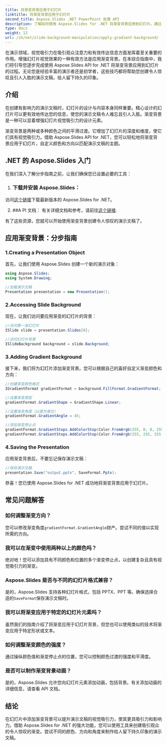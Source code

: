 ```yaml
---
title: 将渐变背景应用于幻灯片
linktitle: 将渐变背景应用于幻灯片
second_title: Aspose.Slides .NET PowerPoint 处理 API
description: 了解如何使用 Aspose.Slides for .NET 将渐变背景应用到幻灯片。通过具有视觉吸引力的设计增强您的演示文稿。
type: docs
weight: 12
url: /zh/net/slide-background-manipulation/apply-gradient-background/
---
```


在演示领域，视觉吸引力在吸引观众注意力和有效传达信息方面发挥着至关重要的作用。增强幻灯片视觉效果的一种有效方法是应用渐变背景。在本综合指南中，我们将引导您逐步完成使用 Aspose.Slides API for .NET 将渐变背景应用到幻灯片的过程。无论您是经验丰富的演示者还是初学者，这些技巧都将帮助您创建令人惊叹且引人入胜的演示文稿，给人留下持久的印象。

## 介绍

在创建有影响力的演示文稿时，幻灯片的设计与内容本身同样重要。精心设计的幻灯片可以更有效地传达您的信息，使您的演示文稿令人难忘且引人入胜。渐变背景是一种可以显着增强幻灯片视觉吸引力的设计元素。

渐变背景是两种或多种颜色之间的平滑过渡。它增加了幻灯片的深度和维度，使它们具有视觉吸引力。借助 Aspose.Slides API for .NET，您可以轻松地将渐变背景应用于幻灯片，自定义颜色和方向以匹配演示文稿的主题。

## .NET 的 Aspose.Slides 入门

在我们深入了解分步指南之前，让我们确保您已设置必要的工具：

1. ### 下载并安装 Aspose.Slides：
 访问[这个链接](https://releases.aspose.com/slides/net/)下载最新版本的 Aspose.Slides for .NET。

2. ##A PI 文档：
	有关详细文档和参考，请前往[这个链接](https://reference.aspose.com/slides/net/).

有了这些资源，您就可以开始使用渐变背景创建令人惊叹的演示文稿了。

## 应用渐变背景：分步指南

### 1.**Creating a Presentation Object**

首先，让我们使用 Aspose.Slides 创建一个新的演示对象：

```csharp
using Aspose.Slides;
using System.Drawing;

//加载演示文稿
Presentation presentation = new Presentation();
```

###  2.**Accessing Slide Background**

现在，让我们访问要应用渐变的幻灯片的背景：

```csharp
//访问第一张幻灯片
ISlide slide = presentation.Slides[0];

//访问幻灯片背景
ISlideBackground background = slide.Background;
```

### 3.**Adding Gradient Background**

接下来，我们将为幻灯片添加渐变背景。您可以根据自己的喜好自定义渐变颜色和方向：

```csharp
//创建渐变颜色格式
IGradientFormat gradientFormat = background.FillFormat.GradientFormat;

//设置渐变类型
gradientFormat.GradientShape = GradientShape.Linear;

//设置渐变角度（以度为单位）
gradientFormat.GradientAngle = 45;

//添加渐变停止点
gradientFormat.GradientStops.AddColorStop(Color.FromArgb(255, 0, 0, 255), 0); //蓝色的
gradientFormat.GradientStops.AddColorStop(Color.FromArgb(255, 255, 255, 0), 1); //黄色的
```

### 4.**Saving the Presentation**

应用渐变背景后，不要忘记保存演示文稿：

```csharp
//保存演示文稿
presentation.Save("output.pptx", SaveFormat.Pptx);
```

恭喜！您已使用 Aspose.Slides for .NET 成功地将渐变背景应用于幻灯片。

## 常见问题解答

### 如何调整渐变方向？

您可以修改渐变角度`gradientFormat.GradientAngle`财产。尝试不同的值以实现所需的方向。

### 我可以在渐变中使用两种以上的颜色吗？

绝对地！您可以添加具有不同颜色和位置的多个渐变停止点，以创建复杂且具有视觉吸引力的渐变。

### Aspose.Slides 是否与不同的幻灯片格式兼容？

是的，Aspose.Slides 支持各种幻灯片格式，包括 PPTX、PPT 等。确保选择合适的`SaveFormat`保存演示文稿时。

### 我可以将渐变应用于特定的幻灯片元素吗？

虽然我们的指南介绍了将渐变应用于幻灯片背景，但您也可以使用类似的技术将渐变应用于特定形状或文本。

### 如何调整渐变颜色的强度？

通过操纵颜色值和渐变停止点的位置，您可以控制颜色过渡的强度和平滑度。

### 是否可以制作渐变背景动画？

是的，Aspose.Slides 允许您向幻灯片元素添加动画，包括背景。有关添加动画的详细信息，请查看 API 文档。

## 结论

在幻灯片中添加渐变背景可以提升演示文稿的视觉吸引力，使其更具吸引力和影响力。借助 Aspose.Slides for .NET 的强大功能，您可以使用工具来创建吸引观众的令人惊叹的渐变。尝试不同的颜色、方向和角度来制作给人留下持久印象的演示文稿。